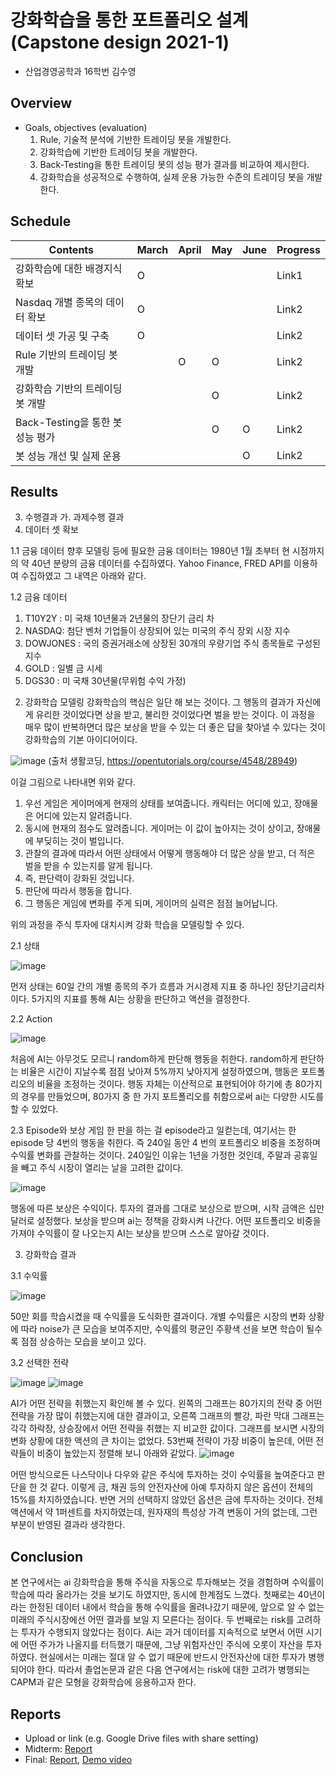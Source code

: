 # 강화학습을 통한 포트폴리오 설계 (Capstone design 2021-1)
* 산업경영공학과 16학번 김수영

## Overview

* Goals, objectives (evaluation)
	1) Rule, 기술적 분석에 기반한 트레이딩 봇을 개발한다.
	2) 강화학습에 기반한 트레이딩 봇을 개발한다.
	3) Back-Testing을 통한 트레이딩 봇의 성능 평가 결과를 비교하여 제시한다.
	4) 강화학습을 성공적으로 수행하여, 실제 운용 가능한 수준의 트레이딩 봇을 개발한다.
## Schedule
|            Contents           | March | April |  May  | June  |   Progress   |
|-------------------------------|-------|-------|-------|-------|--------------|
|  강화학습에 대한 배경지식 확보  |   O   |       |       |       |     Link1    |
|  Nasdaq 개별 종목의 데이터 확보 |   O   |       |       |       |     Link2    |
|      데이터 셋 가공 및 구축     |   O   |       |       |       |     Link2    |
|   Rule 기반의 트레이딩 봇 개발  |       |   O   |    O    |       |     Link2    |
| 강화학습 기반의 트레이딩 봇 개발 |       |       |   O   |       |     Link2    |
| Back-Testing을 통한 봇 성능 평가|      |       |    O   |      O  |     Link2    |
|    봇 성능 개선 및 실제 운용    |     |       |       |    O    |     Link2    |

## Results
3. 수행결과
   가. 과제수행 결과
1. 데이터 셋 확보 

1.1 금융 데이터
향후 모델링 등에 필요한 금융 데이터는 1980년 1월 초부터 현 시점까지의 약 40년 분량의 금융 데이터를 수집하였다. Yahoo Finance, FRED API를 이용하여 수집하였고 그 내역은 아래와 같다.

1.2 금융 데이터

1) T10Y2Y : 미 국채 10년물과 2년물의 장단기 금리 차
2) NASDAQ: 첨단 벤처 기업들이 상장되어 있는 미국의 주식 장외 시장 지수 
3) DOWJONES : 국의 증권거래소에 상장된 30개의 우량기업 주식 종목들로 구성된 지수
4) GOLD : 일별 금 시세
5) DGS30 : 미 국채 30년물(무위험 수익 가정)


2. 강화학습 모델링
강화학습의 핵심은 일단 해 보는 것이다. 그 행동의 결과가 자신에게 유리한 것이었다면 상을 받고, 불리한 것이었다면 벌을 받는 것이다. 
이 과정을 매우 많이 반복하면더 많은 보상을 받을 수 있는 더 좋은 답을 찾아낼 수 있다는 것이 강화학습의 기본 아이디어이다.


![image](https://user-images.githubusercontent.com/44190559/120962135-1cfa7880-c79a-11eb-84bc-e5e8cf191497.png)
(출처 생활코딩, https://opentutorials.org/course/4548/28949)

이걸 그림으로 나타내면 위와 같다.
1. 우선 게임은 게이머에게 현재의 상태를 보여줍니다. 캐릭터는 어디에 있고, 장애물은 어디에 있는지 알려줍니다.
2. 동시에 현재의 점수도 알려줍니다. 게이머는 이 값이 높아지는 것이 상이고, 장애물에 부딪히는 것이 벌입니다.
3. 관찰의 결과에 따라서 어떤 상태에서 어떻게 행동해야 더 많은 상을 받고, 더 적은 벌을 받을 수 있는지를 알게 됩니다.
4. 즉, 판단력이 강화된 것입니다.
5. 판단에 따라서 행동을 합니다.
6. 그 행동은 게임에 변화를 주게 되며, 게이머의 실력은 점점 늘어납니다.

 위의 과정을 주식 투자에 대치시켜 강화 학습을 모델링할 수 있다.

2.1 상태


![image](https://user-images.githubusercontent.com/44190559/120962196-3a2f4700-c79a-11eb-9eb5-0d3660790733.png)


먼저 상태는 60일 간의 개별 종목의 주가 흐름과 거시경제 지표 중 하나인 장단기금리차이다. 5가지의 지표를 통해 AI는 상황을 판단하고 액션을 결정한다.

2.2 Action

![image](https://user-images.githubusercontent.com/44190559/120962213-41565500-c79a-11eb-8488-cbafc3ced10c.png)


처음에 AI는 아무것도 모르니 random하게 판단해 행동을 취한다. random하게 판단하는 비율은 시간이 지날수록 점점 낮아져 5%까지 낮아지게 설정하였으며, 행동은 포트폴리오의 비율을 조정하는 것이다. 행동 자체는 이산적으로 표현되어야 하기에 총 80가지의 경우를 만들었으며, 80가지 중 한 가지 포트폴리오를 취함으로써 ai는 다양한 시도를 할 수 있었다. 

2.3 Episode와 보상
 게임 한 판을 하는 걸 episode라고 일컫는데, 여기서는 한 episode 당 4번의 행동을 취한다. 즉 240일 동안 4 번의 포트폴리오 비중을 조정하며 수익률 변화를 관찰하는 것이다. 240일인 이유는 1년을 가정한 것인데, 주말과 공휴일을 빼고 주식 시장이 열리는 날을 고려한 값이다.
 
 
![image](https://user-images.githubusercontent.com/44190559/120962228-487d6300-c79a-11eb-9ba5-0f8d4c7a966e.png)


행동에 따른 보상은 수익이다. 투자의 결과를 그대로 보상으로 받으며, 시작 금액은 십만 달러로 설정했다. 보상을 받으며 ai는 정책을 강화시켜 나간다. 어떤 포트폴리오 비중을 가져야 수익률이 잘 나오는지 AI는 보상을 받으며 스스로 알아갈 것이다.


3. 강화학습 결과

3.1 수익률


![image](https://user-images.githubusercontent.com/44190559/120962253-50d59e00-c79a-11eb-87b2-e2e816dd0f5c.png)


50만 회를 학습시켰을 때 수익률을 도식화한 결과이다. 개별 수익률은 시장의 변화 상황에 따라 noise가 큰 모습을 보여주지만, 수익률의 평균인 주황색 선을 보면 학습이 될수록 점점 상승하는 모습을 보이고 있다.

3.2 선택한 전략

![image](https://user-images.githubusercontent.com/44190559/120962270-5c28c980-c79a-11eb-8f57-21e54bc21064.png)
![image](https://user-images.githubusercontent.com/44190559/120962273-5df28d00-c79a-11eb-8382-d2fc6a3b868a.png)

AI가 어떤 전략을 취했는지 확인해 볼 수 있다. 왼쪽의 그래프는 80가지의 전략 중 어떤 전략을 가장 많이 취했는지에 대한 결과이고, 오른쪽 그래프의 빨강, 파란 막대 그래프는 각각 하락장, 상승장에서 어떤 전략을 취했는 지 비교한 값이다. 그래프를 보시면 시장의 변화 상황에 대한 액션의 큰 차이는 없었다.
53번째 전략이 가장 비중이 높은데, 어떤 전략들이 비중이 높았는지 정렬해 보니 아래와 같았다.
![image](https://user-images.githubusercontent.com/44190559/120962284-65199b00-c79a-11eb-9e22-bf28d20c305f.png)

어떤 방식으로든 나스닥이나 다우와 같은 주식에 투자하는 것이 수익률을 높여준다고 판단을 한 것 같다.  이렇게 금, 채권 등의 안전자산에 아예 투자하지 않은 옵션이 전체의 15%를 차지하였습니다.
반면 거의 선택하지 않았던 옵션은 금에 투자하는 것이다. 전체 액션에서 약 1퍼센트를 차지하였는데, 원자재의 특성상 가격 변동이 거의 없는데, 그런 부분이 반영된 결과라 생각한다.

## Conclusion
본 연구에서는 ai 강화학습을 통해 주식을 자동으로 투자해보는 것을 경험하며 수익률이 학습에 따라 올라가는 것을 보기도 하였지만, 동시에 한계점도 느꼈다.
첫째로는 40년이라는 한정된 데이터 내에서 학습을 통해 수익률을 올려나갔기 때문에, 앞으로 알 수 없는 미래의 주식시장에선 어떤 결과를 보일 지 모른다는 점이다.
두 번째로는 risk를 고려하는 투자가 수행되지 않았다는 점이다. Ai는 과거 데이터를 지속적으로 보면서 어떤 시기에 어떤 주가가 나올지를 터득했기 때문에, 그냥 위험자산인 주식에 오롯이 자산을 투자하였다. 현실에서는 미래는 절대 알 수 없기 때문에 반드시 안전자산에 대한 투자가 병행되어야 한다. 따라서 졸업논문과 같은 다음 연구에서는 risk에 대한 고려가 병행되는 CAPM과 같은 모형을 강화학습에 응용하고자 한다. 

## Reports
* Upload or link (e.g. Google Drive files with share setting)
* Midterm: [Report](Reports/Midterm.pdf)
* Final: [Report](Reports/Final.pdf), [Demo video](Reports/Demo.mp4)
